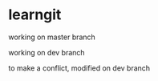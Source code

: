 # learngit
working on master branch


working on dev branch

to make a conflict, modified on dev branch 
